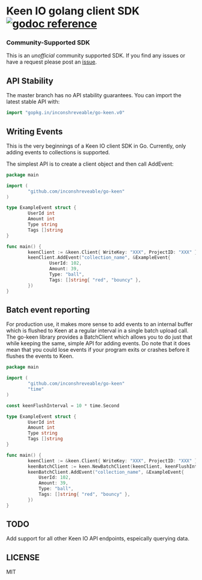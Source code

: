 # Keen IO golang client SDK [![godoc reference](http://godoc.org/gopkg.in/inconshreveable/go-keen.v0?status.png)](http://godoc.org/gopkg.in/inconshreveable/go-keen.v0)

### Community-Supported SDK
This is an _unofficial_ community supported SDK. If you find any issues or have a request please post an [issue](https://github.com/inconshreveable/go-keen/issues).

## API Stability

The master branch has no API stability guarantees. You can import the latest stable API with:
```go
import "gopkg.in/inconshreveable/go-keen.v0"
````

## Writing Events

This is the very beginnings of a Keen IO client SDK in Go. Currently, only adding events to collections is supported.

The simplest API is to create a client object and then call AddEvent:
```go
package main

import (
        "github.com/inconshreveable/go-keen"
)

type ExampleEvent struct {
        UserId int
        Amount int
        Type string
        Tags []string
}

func main() {
        keenClient := &keen.Client{ WriteKey: "XXX", ProjectID: "XXX" }
        keenClient.AddEvent("collection_name", &ExampleEvent{
                UserId: 102,
                Amount: 39,
                Type: "ball",
                Tags: []string{ "red", "bouncy" },
        })
}
```

## Batch event reporting

For production use, it makes more sense to add events to an internal buffer which is
flushed to Keen at a regular interval in a single batch upload call. The go-keen library provides
a BatchClient which allows you to do just that while keeping the same, simple API for adding
events. Do note that it does mean that you could lose events if your program exits or crashes before it
flushes the events to Keen.
```go
package main

import (
        "github.com/inconshreveable/go-keen"
        "time"
)

const keenFlushInterval = 10 * time.Second

type ExampleEvent struct {
        UserId int
        Amount int
        Type string
        Tags []string
}

func main() {
        keenClient := &keen.Client{ WriteKey: "XXX", ProjectID: "XXX" }
        keenBatchClient := keen.NewBatchClient(keenClient, keenFlushInterval)
        keenBatchClient.AddEvent("collection_name", &ExampleEvent{
            UserId: 102,
            Amount: 39,
            Type: "ball",
            Tags: []string{ "red", "bouncy" },
        })
}
```

## TODO
Add support for all other Keen IO API endpoints, espeically querying data.


## LICENSE
MIT
